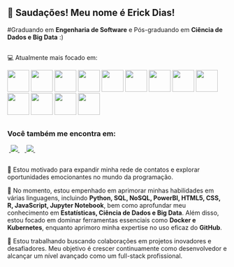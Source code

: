 ## 👋 Saudações! Meu nome é Erick Dias!
#Graduando em **Engenharia de Software** e Pós-graduando em **Ciência de Dados e Big Data** :)

##

💻 Atualmente mais focado em:
<div style="display: inline">
<img width='50' heidht='50' src="https://cdn.jsdelivr.net/gh/devicons/devicon/icons/python/python-original.svg" />
<img width='50' heidht='50' src="https://cdn.jsdelivr.net/gh/devicons/devicon/icons/mysql/mysql-original.svg" />
<img width='50' heidht='50' src="https://cdn.jsdelivr.net/gh/devicons/devicon/icons/pandas/pandas-original.svg" />
<img width='50' heidht='50' src="https://cdn.jsdelivr.net/gh/devicons/devicon/icons/anaconda/anaconda-original.svg" />
<img width='50' heidht='50' src="https://cdn.jsdelivr.net/gh/devicons/devicon/icons/javascript/javascript-original.svg" />
<img width='50' heidht='50' src="https://cdn.jsdelivr.net/gh/devicons/devicon/icons/kaggle/kaggle-original.svg" />
<img width='50' heidht='50' src="https://cdn.jsdelivr.net/gh/devicons/devicon/icons/mongodb/mongodb-original.svg" />
<img width='50' heidht='50' src="https://cdn.jsdelivr.net/gh/devicons/devicon/icons/java/java-original.svg" />
<img width='50' heidht='50' src="https://cdn.jsdelivr.net/gh/devicons/devicon/icons/linux/linux-original.svg" />
<img width='50' heidht='50' src="https://cdn.jsdelivr.net/gh/devicons/devicon/icons/r/r-original.svg" />
<img width='50' heidht='50' src="https://cdn.jsdelivr.net/gh/devicons/devicon/icons/css3/css3-original.svg" />
<img width='50' heidht='50' src="https://cdn.jsdelivr.net/gh/devicons/devicon/icons/html5/html5-original.svg" />
<img width='50' heidht='50' src="https://cdn.jsdelivr.net/gh/devicons/devicon/icons/csharp/csharp-original.svg" />
</div>

##

### Você também me encontra em:

&nbsp;<a href="https://br.linkedin.com/in/erickdias10">
  <img src="https://img.shields.io/badge/linkedin-%230077B5.svg?style=for-the-badge&logo=linkedin&logoColor=white">
</a>&nbsp;
&nbsp;<a href="https://www.instagram.com/eriickdyas/">
  <img src="https://img.shields.io/badge/Instagram-%23E4405F.svg?style=for-the-badge&logo=Instagram&logoColor=white">
</a>&nbsp;

##

👀 Estou motivado para expandir minha rede de contatos e explorar oportunidades emocionantes no mundo da programação.

🌱 No momento, estou empenhado em aprimorar minhas habilidades em várias linguagens, incluindo **Python, SQL, NoSQL, PowerBI, HTML5, CSS, R, JavaScript, Jupyter Notebook**, bem como aprofundar meu conhecimento em **Estatísticas, Ciência de Dados e Big Data**. Além disso, estou focado em dominar ferramentas essenciais como **Docker e Kubernetes**, enquanto aprimoro minha expertise no uso eficaz do **GitHub**.

💼 Estou trabalhando buscando colaborações em projetos inovadores e desafiadores. Meu objetivo é crescer continuamente como desenvolvedor e alcançar um nível avançado como um full-stack profissional.
